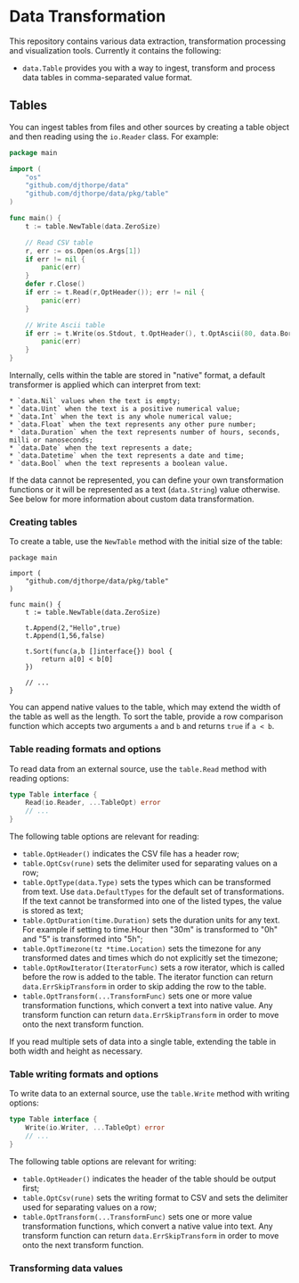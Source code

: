 # Data Transformation

This repository contains various data extraction, transformation
processing and visualization tools. Currently it contains the 
following:

* `data.Table` provides you with a way to ingest, transform
	and process data tables in comma-separated value format.

## Tables

You can ingest tables from files and other sources by creating
a table object and then reading using the `io.Reader` class. For
example:

```go
package main

import (
	"os"
	"github.com/djthorpe/data"
	"github.com/djthorpe/data/pkg/table"
)

func main() {
	t := table.NewTable(data.ZeroSize)

	// Read CSV table
	r, err := os.Open(os.Args[1])
	if err != nil {
		panic(err)      
	}
	defer r.Close()
	if err := t.Read(r,OptHeader()); err != nil {
		panic(err)      
	}

	// Write Ascii table
	if err := t.Write(os.Stdout, t.OptHeader(), t.OptAscii(80, data.BorderLines)); err != nil {
		panic(err)
	}
}
```

Internally, cells within the table are stored in "native" format, a default transformer is
applied which can interpret from text:

	* `data.Nil` values when the text is empty;
	* `data.Uint` when the text is a positive numerical value;
	* `data.Int` when the text is any whole numerical value;
	* `data.Float` when the text represents any other pure number;
	* `data.Duration` when the text represents number of hours, seconds, milli or nanoseconds;
	* `data.Date` when the text represents a date;
	* `data.Datetime` when the text represents a date and time;
	* `data.Bool` when the text represents a boolean value.
	
If the data cannot be represented, you can define your own transformation functions or
it will be represented as a text (`data.String`) value otherwise. See below for more
information about custom data transformation.

### Creating tables

To create a table, use the `NewTable` method
with the initial size of the table:

```
package main

import (
	"github.com/djthorpe/data/pkg/table"
)

func main() {
	t := table.NewTable(data.ZeroSize)

	t.Append(2,"Hello",true)
	t.Append(1,56,false)

	t.Sort(func(a,b []interface{}) bool {
		return a[0] < b[0]
	})

	// ...
}
```

You can append native values to the table, which may extend the width of the table as well as the length. To
sort the table, provide a row comparison function which
accepts two arguments `a` and `b` and returns `true` if
`a < b`.

### Table reading formats and options

To read data from an external source, use the `table.Read` method with reading options:

```go
type Table interface {
	Read(io.Reader, ...TableOpt) error
	// ...
}
```

The following table options are relevant for reading:

* `table.OptHeader()` indicates the CSV file has
	a header row;
* `table.OptCsv(rune)` sets the delimiter used for
	separating values on a row;
* `table.OptType(data.Type)` sets the types which can
	be transformed from text. Use `data.DefaultTypes`
	for the default set of transformations. If the text
	cannot be transformed into one of the listed types,
	the value is stored as text;
* `table.OptDuration(time.Duration)` sets the
	duration units for any text. For example if setting
	to time.Hour then "30m" is transformed to "0h" and
	"5" is transformed into "5h";
* `table.OptTimezone(tz *time.Location)` sets the
	timezone for any transformed dates and times which
	do not explicitly set the timezone;
* `table.OptRowIterator(IteratorFunc)` sets a row
	iterator, which is called before the row is added to
	the table. The iterator function can return `data.ErrSkipTransform` in order to skip adding the row
	to the table.
* `table.OptTransform(...TransformFunc)` sets one or
	more value transformation functions, which convert a text into native value. Any transform function can return `data.ErrSkipTransform` in order to move onto the next transform function.

If you read multiple sets of data into a single table, extending the table in both width
and height as necessary.

### Table writing formats and options

To write data to an external source, use the `table.Write` method with writing options:

```go
type Table interface {
	Write(io.Writer, ...TableOpt) error
	// ...
}
```

The following table options are relevant for writing:

* `table.OptHeader()` indicates the header of the table
	should be output first;
* `table.OptCsv(rune)` sets the writing format to CSV and
	sets the delimiter used for separating values on a row;
* `table.OptTransform(...TransformFunc)` sets one or
	more value transformation functions, which convert a native 
	value into text. Any transform function can return
	`data.ErrSkipTransform` in order to move onto the next 
	transform function.

### Transforming data values

